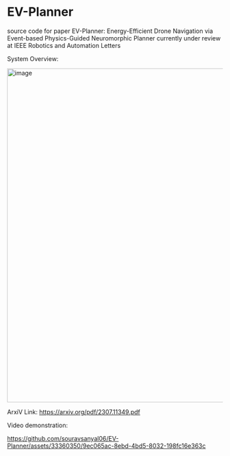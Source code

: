 # EV-Planner
source code for paper EV-Planner: Energy-Efficient Drone Navigation via Event-based Physics-Guided Neuromorphic Planner currently under review at IEEE Robotics and Automation Letters

System Overview:

<img width="779" alt="image" src="https://github.com/souravsanyal06/EV-Planner/assets/33360350/f79f7ea3-2f49-4d6d-8390-6abae3382b7a">



ArxiV Link:  https://arxiv.org/pdf/2307.11349.pdf

Video demonstration:


https://github.com/souravsanyal06/EV-Planner/assets/33360350/9ec065ac-8ebd-4bd5-8032-198fc16e363c




